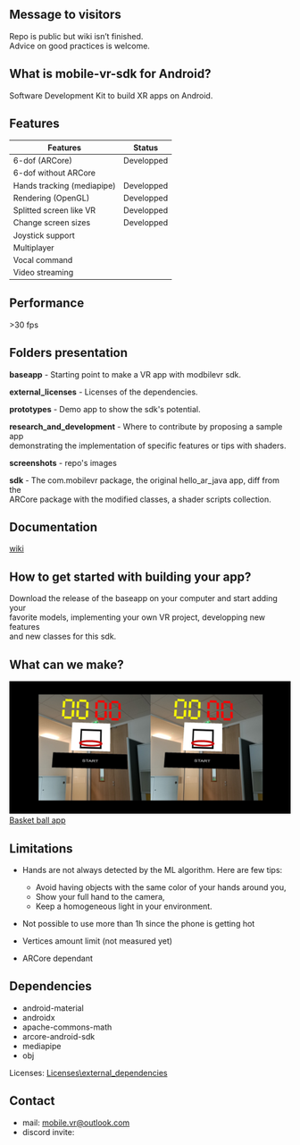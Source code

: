 ## Message to visitors
Repo is public but wiki isn’t finished.<br>
Advice on good practices is welcome.

## What is mobile-vr-sdk for Android?
Software Development Kit to build XR apps on Android.<br>

## Features
| Features | Status |
|---|---|
| 6-dof (ARCore)   | Developped  |
| 6-dof without ARCore | |
| Hands tracking (mediapipe) | Developped  |
| Rendering (OpenGL) | Developped |
| Splitted screen like VR | Developped |
| Change screen sizes | Developped |
| Joystick support | |
| Multiplayer | |
| Vocal command | |
| Video streaming | |

## Performance
\>30 fps

## Folders presentation
**baseapp** - Starting point to make a VR app with modbilevr sdk.<br>

**external_licenses** - Licenses of the dependencies.<br>

**prototypes** - Demo app to show the sdk's potential.<br>

**research_and_development** - Where to contribute by proposing a sample app<br>
demonstrating the implementation of specific features or tips with shaders.<br>

**screenshots** - repo's images<br>

**sdk** - The com.mobilevr package, the original hello_ar_java app, diff from the<br>
ARCore package with the modified classes, a shader scripts collection.

## Documentation
[wiki](mobile-vr-sdk)

## How to get started with building your app?
Download the release of the baseapp on your computer and start adding your<br>
favorite models, implementing your own VR project, developping new features<br>
and new classes for this sdk.

## What can we make?
![screenshot](/screenshots/basket_ball_game_screenshot.jpg)
[Basket ball app](prototypes/basket_ball_game)

## Limitations
- Hands are not always detected by the ML algorithm. Here are few tips:
  - Avoid having objects with the same color of your hands around you,
  - Show your full hand to the camera,
  - Keep a homogeneous light in your environment.

- Not possible to use more than 1h since the phone is getting hot
- Vertices amount limit (not measured yet)
- ARCore dependant

## Dependencies
- android-material
- androidx
- apache-commons-math
- arcore-android-sdk
- mediapipe
- obj

Licenses: [Licenses\external_dependencies](external_licenses)

## Contact
- mail: mobile.vr@outlook.com
- discord invite: 